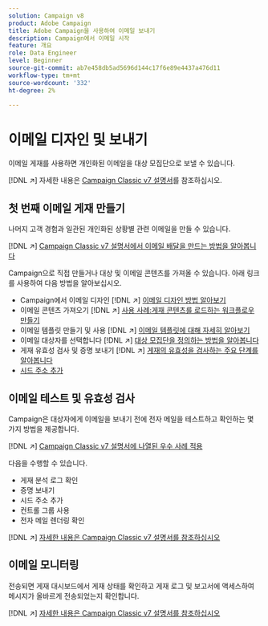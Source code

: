 ```yaml
---
solution: Campaign v8
product: Adobe Campaign
title: Adobe Campaign을 사용하여 이메일 보내기
description: Campaign에서 이메일 시작
feature: 개요
role: Data Engineer
level: Beginner
source-git-commit: ab7e458db5ad5696d144c17f6e89e4437a476d11
workflow-type: tm+mt
source-wordcount: '332'
ht-degree: 2%

---
```


# 이메일 디자인 및 보내기

이메일 게재를 사용하면 개인화된 이메일을 대상 모집단으로 보낼 수 있습니다.

[!DNL :arrow_upper_right:] 자세한 내용은  [Campaign Classic v7 설명서](https://experienceleague.adobe.com/docs/campaign-classic/using/sending-messages/sending-emails/about-email-channel.html)를 참조하십시오.

## 첫 번째 이메일 게재 만들기

나머지 고객 경험과 일관된 개인화된 상황별 관련 이메일을 만들 수 있습니다.

[!DNL :arrow_upper_right:] [Campaign Classic v7 설명서에서 이메일 배달을 만드는 방법을 알아봅니다](https://experienceleague.adobe.com/docs/campaign-classic/using/designing-content/editing-html-content/use-case--creating-an-email-delivery.html)

Campaign으로 직접 만들거나 대상 및 이메일 콘텐츠를 가져올 수 있습니다. 아래 링크를 사용하여 다음 방법을 알아보십시오.

* Campaign에서 이메일 디자인
   [!DNL :arrow_upper_right:] [이메일 디자인 방법 알아보기](https://experienceleague.adobe.com/docs/campaign-classic/using/sending-messages/sending-emails/defining-the-email-content.html)
* 이메일 콘텐츠 가져오기
   [!DNL :arrow_upper_right:] [사용 사례:게재 콘텐츠를 로드하는 워크플로우 만들기](https://experienceleague.adobe.com/docs/campaign-classic/using/automating-with-workflows/use-cases/deliveries/loading-delivery-content.html)
* 이메일 템플릿 만들기 및 사용
   [!DNL :arrow_upper_right:] [이메일 템플릿에 대해 자세히 알아보기](https://experienceleague.adobe.com/docs/campaign-classic/using/sending-messages/using-delivery-templates/about-templates.html)
* 이메일 대상자를 선택합니다
   [!DNL :arrow_upper_right:] [대상 모집단을 정의하는 방법을 알아봅니다](https://experienceleague.adobe.com/docs/campaign-classic/using/sending-messages/key-steps-when-creating-a-delivery/steps-defining-the-target-population.html)
* 게재 유효성 검사 및 증명 보내기
   [!DNL :arrow_upper_right:] [게재의 유효성을 검사하는 주요 단계를 알아봅니다](https://experienceleague.adobe.com/docs/campaign-classic/using/sending-messages/key-steps-when-creating-a-delivery/steps-validating-the-delivery.html)
* [시드 주소 추가](https://experienceleague.adobe.com/docs/campaign-classic/using/sending-messages/using-seed-addresses/about-seed-addresses.html)

## 이메일 테스트 및 유효성 검사

Campaign은 대상자에게 이메일을 보내기 전에 전자 메일을 테스트하고 확인하는 몇 가지 방법을 제공합니다.

[!DNL :arrow_upper_right:] [Campaign Classic v7 설명서에 나열된 우수 사례 적용](https://experienceleague.adobe.com/docs/campaign-classic/using/sending-messages/key-steps-when-creating-a-delivery/delivery-bestpractices/check-before-sending.html)

다음을 수행할 수 있습니다.

* 게재 분석 로그 확인
* 증명 보내기
* 시드 주소 추가
* 컨트롤 그룹 사용
* 전자 메일 렌더링 확인

[!DNL :arrow_upper_right:] [자세한 내용은 Campaign Classic v7 설명서를 참조하십시오](https://experienceleague.adobe.com/docs/campaign-classic/using/sending-messages/key-steps-when-creating-a-delivery/steps-validating-the-delivery.html)

## 이메일 모니터링

전송되면 게재 대시보드에서 게재 상태를 확인하고 게재 로그 및 보고서에 액세스하여 메시지가 올바르게 전송되었는지 확인합니다.

[!DNL :arrow_upper_right:] [자세한 내용은 Campaign Classic v7 설명서를 참조하십시오](https://experienceleague.adobe.com/docs/campaign-classic/using/sending-messages/key-steps-when-creating-a-delivery/delivery-bestpractices/track-and-monitor.html)

